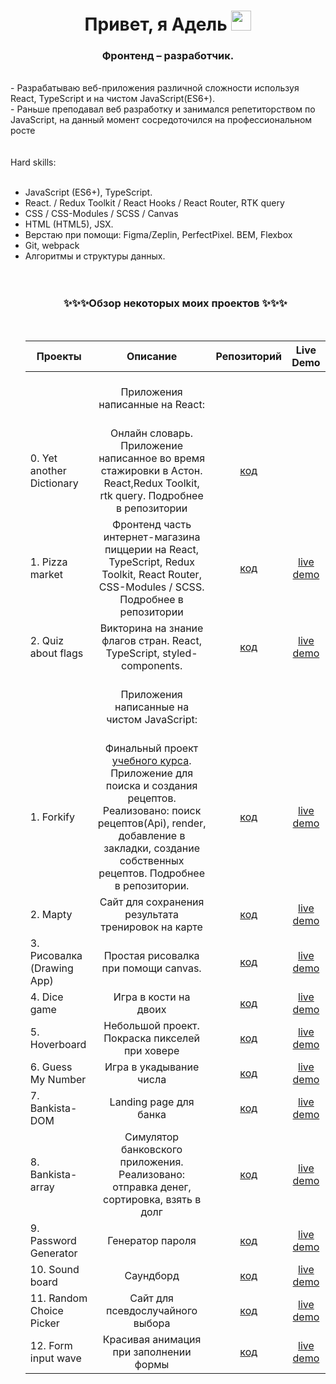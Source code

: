  <h1 align="center">Привет, я Адель <img src="https://github.com/blackcater/blackcater/raw/main/images/Hi.gif" height="32"/></h1>
<h3 align="center">Фронтенд – разработчик.</h3>
<br>
 - Разрабатываю веб-приложения различной сложности используя React, TypeScript и на чистом JavaScript(ES6+). <br>
 - Раньше преподавал веб разработку и  занимался репетиторством по JavaScript, на данный момент сосредоточился на профессиональном росте<br>
 <br><br>
Hard skills: 
<ul>
 <br>
  <li> JavaScript (ES6+), TypeScript.
   <li> React. / Redux Toolkit / React Hooks / React Router, RTK query 
    <li> CSS / CSS-Modules / SCSS / Canvas
     <li> HTML (HTML5), JSX.
      <li> Верстаю при помощи: Figma/Zeplin, PerfectPixel. BEM, Flexbox
   	    <li>  Git, webpack
         <li> Алгоритмы и структуры данных.
 
 
<br>     
<br>    
<br>  
          <h3 align="center">✨✨✨Обзор некоторых моих  проектов ✨✨✨</h3>

<br>
          
          
          
          

| Проекты                  |                                                                                                                                      Описание                                                                                                                                      |                                                 Репозиторий                                                 |                          Live Demo                          |
| ------------------------ | :--------------------------------------------------------------------------------------------------------------------------------------------------------------------------------------------------------------------------------------------------------------------------------: | :---------------------------------------------------------------------------------------------------------: | :---------------------------------------------------------: |
| |  <br> Приложения написанные на React: <br> <br>   | | |
  | 0. Yet another Dictionary |   Онлайн словарь. Приложение написанное во время стажировки в Астон.  React,Redux Toolkit, rtk query. Подробнее в репозитории   | [код](https://github.com/Adelsspace/yet-another-dictionary)||
 | 1. Pizza market | Фронтенд часть интернет-магазина пиццерии на React, TypeScript, Redux Toolkit, React Router, CSS-Modules / SCSS. Подробнее в репозитории   |   [код](https://github.com/Adelsspace/pizza-market)| [live demo](https://market-adel.netlify.app/)|
 | 2. Quiz about flags | Викторина на знание флагов стран. React, TypeScript, styled-components.   |   [код](https://github.com/Adelsspace/quiz-flags)| [live demo](https://quiz-adel.netlify.app/)|
|| <br> Приложения написанные на чистом JavaScript: <br> <br>|
| 1. Forkify               | Финальный проект [учебного курса](https://www.udemy.com/certificate/UC-b371cdaa-5532-43fe-a29f-dd31e3bfa36f/). Приложение для поиска и создания рецептов. Реализовано: поиск рецептов(Api), render, добавление в закладки, создание собственных рецептов. Подробнее в репозитории. |                      [код](https://github.com/Adelsspace/recipes-study-project-final)                       |       [live demo](https://recipes-adel.netlify.app/)        |
| 2. Mapty                 |                                                                                                                 Сайт для сохранения результата тренировок на карте                                                                                                                 |                    [код](https://github.com/Adelsspace/study-projects/tree/master/mapty)                    |         [live demo](https://mapty-adel.netlify.app)         |
| 3. Рисовалка (Drawing App)                 |                                                                        Простая рисовалка при помощи canvas.                                                            |              [код](https://github.com/Adelsspace/study-projects/tree/master/drawing%20app)               |         [live demo](https://drawing-app-adel.netlify.app)         |
| 4. Dice game             |                                                                                                                               Игра в кости на двоих                                                                                                                                |                 [код](https://github.com/Adelsspace/study-projects/tree/master/dice%20game)                 |         [live demo](https://dice-adel.netlify.app)          |
| 5. Hoverboard            |                                                                                                                   Небольшой проект. Покраска пикселей при ховере                                                                                                                   |                 [код](https://github.com/Adelsspace/study-projects/tree/master/Hoverboard)                  |      [live demo](https://hoverboard-adel.netlify.app/)      |
| 6. Guess My Number       |                                                                                                                              Игра в укадывание числа                                                                                                                               |         [код](https://github.com/Adelsspace/study-projects/tree/master/guess%20my%20number%20game)          |    [live demo](https://guessmynumber-adel.netlify.app/)     |
| 7. Bankista-DOM          |                                                                                                                               Landing page для банка                                                                                                                               | [код](https://github.com/Adelsspace/rhttps://github.com/Adelsspace/study-projects/tree/master/bankista-DOM) |     [live demo](https://bankista-dom-adel.netlify.app/)     |
| 8. Bankista-array        |                                                                                              Симулятор банковского приложения. Реализовано: отправка денег, сортировка, взять в долг                                                                                               |               [код](https://github.com/Adelsspace/study-projects/tree/master/bankista-array)                |    [live demo](https://bankista-array-adel.netlify.app/)    |
| 9. Password Generator    |                                                                                                                                  Генератор пароля                                                                                                                                  |            [код](https://github.com/Adelsspace/study-projects/tree/master/Password%20Generator)             |  [live demo](https://password-generator-adel.netlify.app/)  |
| 10. Sound board           |                                                                                                                                     Саундборд                                                                                                                                      |                 [код](https://github.com/Adelsspace/study-projects/tree/master/sound-board)                 |      [live demo](https://sound-board-adel.netlify.app)      |
| 11. Random Choice Picker |                                                                                                                          Сайт для псевдослучайного выбора                                                                                                                          |          [код](https://github.com/Adelsspace/study-projects/tree/master/Random%20Choice%20Picker)           | [live demo](https://random-choice-picker-adel.netlify.app/) |
| 12. Form input wave      |                                                                                                                       Красивая анимация при заполнении формы                                                                                                                       |               [код](https://github.com/Adelsspace/study-projects/tree/master/form-input-wave)               |     [live demo](https://forminputwave-adel.netlify.app)     |
